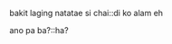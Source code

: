 

bakit laging natatae si chai::di ko alam eh
<!--SR:!2025-06-11,4,270-->

ano pa ba?::ha?
<!--SR:!2025-06-11,4,270-->